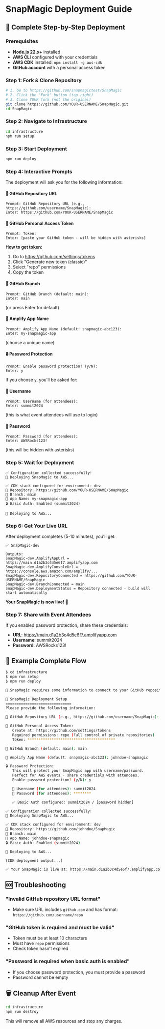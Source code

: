 # SnapMagic Deployment Guide

## 🚀 Complete Step-by-Step Deployment

### Prerequisites
- **Node.js 22.x+** installed
- **AWS CLI** configured with your credentials
- **AWS CDK** installed: `npm install -g aws-cdk`
- **GitHub account** with a personal access token

### Step 1: Fork & Clone Repository
```bash
# 1. Go to https://github.com/snapmagictest/SnapMagic
# 2. Click the "Fork" button (top right)
# 3. Clone YOUR fork (not the original)
git clone https://github.com/YOUR-USERNAME/SnapMagic.git
cd SnapMagic
```

### Step 2: Navigate to Infrastructure
```bash
cd infrastructure
npm run setup
```

### Step 3: Start Deployment
```bash
npm run deploy
```

### Step 4: Interactive Prompts
The deployment will ask you for the following information:

#### 📁 **GitHub Repository URL**
```
Prompt: GitHub Repository URL (e.g., https://github.com/username/SnapMagic):
Enter: https://github.com/YOUR-USERNAME/SnapMagic
```

#### 🔑 **GitHub Personal Access Token**
```
Prompt: Token: 
Enter: [paste your GitHub token - will be hidden with asterisks]
```
**How to get token:**
1. Go to https://github.com/settings/tokens
2. Click "Generate new token (classic)"
3. Select "repo" permissions
4. Copy the token

#### 🌿 **GitHub Branch**
```
Prompt: GitHub Branch (default: main):
Enter: main
```
(or press Enter for default)

#### 📱 **Amplify App Name**
```
Prompt: Amplify App Name (default: snapmagic-abc123):
Enter: my-snapmagic-app
```
(choose a unique name)

#### 🔒 **Password Protection**
```
Prompt: Enable password protection? (y/N):
Enter: y
```

If you choose `y`, you'll be asked for:

#### 👤 **Username**
```
Prompt: Username (for attendees):
Enter: summit2024
```
(this is what event attendees will use to login)

#### 🔐 **Password**
```
Prompt: Password (for attendees):
Enter: AWSRocks123!
```
(this will be hidden with asterisks)

### Step 5: Wait for Deployment
```
✅ Configuration collected successfully!
🚀 Deploying SnapMagic to AWS...

✅ CDK stack configured for environment: dev
📁 Repository: https://github.com/YOUR-USERNAME/SnapMagic
🌿 Branch: main
📱 App Name: my-snapmagic-app
🔒 Basic Auth: Enabled (summit2024)

🚀 Deploying to AWS...
```

### Step 6: Get Your Live URL
After deployment completes (5-10 minutes), you'll get:
```
✅ SnapMagic-dev

Outputs:
SnapMagic-dev.AmplifyAppUrl = https://main.d1a2b3c4d5e6f7.amplifyapp.com
SnapMagic-dev.AmplifyConsoleUrl = https://console.aws.amazon.com/amplify/...
SnapMagic-dev.RepositoryConnected = https://github.com/YOUR-USERNAME/SnapMagic
SnapMagic-dev.BranchConnected = main
SnapMagic-dev.DeploymentStatus = Repository connected - build will start automatically
```

**Your SnapMagic is now live!** 🎉

### Step 7: Share with Event Attendees
If you enabled password protection, share these credentials:
- **URL**: https://main.d1a2b3c4d5e6f7.amplifyapp.com
- **Username**: summit2024
- **Password**: AWSRocks123!

## 🎯 Example Complete Flow
```bash
$ cd infrastructure
$ npm run setup
$ npm run deploy

🎯 SnapMagic requires some information to connect to your GitHub repository...

🚀 SnapMagic Deployment Setup
==============================
Please provide the following information:

📁 GitHub Repository URL (e.g., https://github.com/username/SnapMagic): https://github.com/johndoe/SnapMagic

🔑 GitHub Personal Access Token:
   Create at: https://github.com/settings/tokens
   Required permissions: repo (Full control of private repositories)
   Token: ****************************************

🌿 GitHub Branch (default: main): main

📱 Amplify App Name (default: snapmagic-abc123): johndoe-snapmagic

🔒 Password Protection:
   This will protect your SnapMagic app with username/password.
   Perfect for AWS events - share credentials with attendees.
   Enable password protection? (y/N): y

   👤 Username (for attendees): summit2024
   🔐 Password (for attendees): ********

   ✅ Basic Auth configured: summit2024 / [password hidden]

✅ Configuration collected successfully!
🚀 Deploying SnapMagic to AWS...

✅ CDK stack configured for environment: dev
📁 Repository: https://github.com/johndoe/SnapMagic
🌿 Branch: main
📱 App Name: johndoe-snapmagic
🔒 Basic Auth: Enabled (summit2024)

🚀 Deploying to AWS...

[CDK deployment output...]

✅ Your SnapMagic is live at: https://main.d1a2b3c4d5e6f7.amplifyapp.com
```

## 🆘 Troubleshooting

### "Invalid GitHub repository URL format"
- Make sure URL includes `github.com` and has format: `https://github.com/username/repo`

### "GitHub token is required and must be valid"
- Token must be at least 10 characters
- Must have `repo` permissions
- Check token hasn't expired

### "Password is required when basic auth is enabled"
- If you choose password protection, you must provide a password
- Password cannot be empty

## 🗑️ Cleanup After Event
```bash
cd infrastructure
npm run destroy
```

This will remove all AWS resources and stop any charges.
